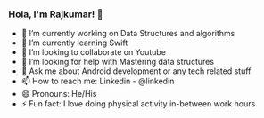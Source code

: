 ### Hola, I'm Rajkumar! 👋


- 🔭 I’m currently working on Data Structures and algorithms
- 🌱 I’m currently learning Swift
- 👯 I’m looking to collaborate on Youtube
- 🤔 I’m looking for help with Mastering data structures
- 💬 Ask me about Android development or any tech related stuff
- 📫 How to reach me: Linkedin - @linkedin
- 😄 Pronouns: He/His
- ⚡ Fun fact: I love doing physical activity in-between work hours

